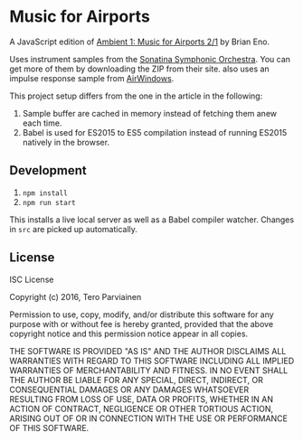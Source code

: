 # Music for Airports

A JavaScript edition of [Ambient 1: Music for Airports 2/1](https://en.wikipedia.org/wiki/Ambient_1:_Music_for_Airports)
by Brian Eno.

Uses instrument samples from the [Sonatina Symphonic Orchestra](http://sso.mattiaswestlund.net/download.html). You can get more of them by downloading the ZIP from their site. also uses an impulse response sample
from [AirWindows](http://www.airwindows.com/airwindows-impulses/).

This project setup differs from the one in the article in the following:

1. Sample buffer are cached in memory instead of fetching them anew each time.
2. Babel is used for ES2015 to ES5 compilation instead of running ES2015 natively in the browser.

## Development

1. `npm install`
2. `npm run start`

This installs a live local server as well as a Babel compiler watcher. Changes in `src` are picked up automatically.

## License

ISC License

Copyright (c) 2016, Tero Parviainen

Permission to use, copy, modify, and/or distribute this software for any purpose with or without fee is hereby granted, provided that the above copyright notice and this permission notice appear in all copies.

THE SOFTWARE IS PROVIDED "AS IS" AND THE AUTHOR DISCLAIMS ALL WARRANTIES WITH REGARD TO THIS SOFTWARE INCLUDING ALL IMPLIED WARRANTIES OF MERCHANTABILITY AND FITNESS. IN NO EVENT SHALL THE AUTHOR BE LIABLE FOR ANY SPECIAL, DIRECT, INDIRECT, OR CONSEQUENTIAL DAMAGES OR ANY DAMAGES WHATSOEVER RESULTING FROM LOSS OF USE, DATA OR PROFITS, WHETHER IN AN ACTION OF CONTRACT, NEGLIGENCE OR OTHER TORTIOUS ACTION, ARISING OUT OF OR IN CONNECTION WITH THE USE OR PERFORMANCE OF THIS SOFTWARE.
